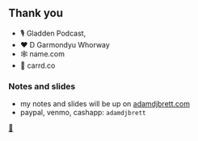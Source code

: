 ## Thank you
  - 🎙 Gladden Podcast,
  - ❤️ D Garmondyu Whorway
  - 🕸 name.com
  - 🎴 carrd.co
### Notes and slides
 - my notes and slides will be up on [adamdjbrett.com](https://adamdjbrett.com)
 - paypal, venmo, cashapp: `adamdjbrett`

[🦄](https://www.adamdjbrett.com/nocode-slides)
